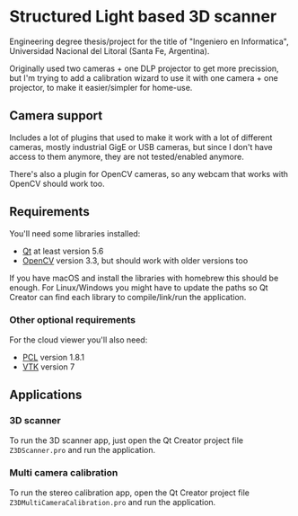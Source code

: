# Structured Light based 3D scanner

Engineering degree thesis/project for the title of "Ingeniero en Informatica", Universidad Nacional del Litoral (Santa Fe, Argentina).

Originally used two cameras + one DLP projector to get more precission, but I'm trying to add a calibration wizard to use it with one camera + one projector, to make it easier/simpler for home-use.

## Camera support

Includes a lot of plugins that used to make it work with a lot of different cameras, mostly industrial GigE or USB cameras, but since I don't have access to them anymore, they are not tested/enabled anymore.

There's also a plugin for OpenCV cameras, so any webcam that works with OpenCV should work too.

## Requirements

You'll need some libraries installed:

- [Qt](https://www.qt.io) at least version 5.6
- [OpenCV](http://opencv.org) version 3.3, but should work with older versions too

If you have macOS and install the libraries with homebrew this should be enough. For Linux/Windows you might have to update the paths so Qt Creator can find each library to compile/link/run the application.

### Other optional requirements

For the cloud viewer you'll also need:

- [PCL](http://www.pointclouds.org) version 1.8.1
- [VTK](http://www.vtk.org) version 7

## Applications

### 3D scanner

To run the 3D scanner app, just open the Qt Creator project file `Z3DScanner.pro` and run the application.

### Multi camera calibration

To run the stereo calibration app, open the Qt Creator project file `Z3DMultiCameraCalibration.pro` and run the application.
